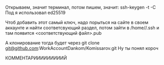 Открываем, значит терминал, потом пишем, значит: ssh-keygen -t <key type> -C <user email>
Под <key type> я использовал ed25519

Чтоб добавить этот самый ключ, надо порыться на сайте в своем аккаунте и найти соответсвующий раздел, потом зайти в /home/<user name>/.ssh и там появится <соответствующий файл>.pub

А клонирование тогда будет через git clone git@github.com:WorkAccountDankom/Komissarov.git
Ну ты понял короч

КОММЕНТАРИИИИИИИИИЙ
